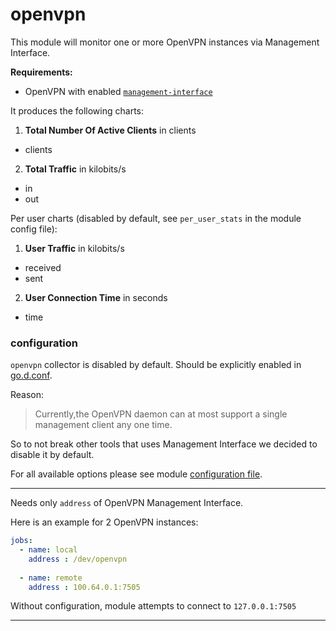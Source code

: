 # openvpn

This module will monitor one or more OpenVPN instances via Management Interface.

**Requirements:**
 * OpenVPN with enabled [`management-interface`](https://openvpn.net/community-resources/management-interface/)


It produces the following charts:

1. **Total Number Of Active Clients** in clients
 * clients

2. **Total Traffic** in kilobits/s
 * in
 * out
 
Per user charts (disabled by default, see `per_user_stats` in the module config file):

1. **User Traffic** in kilobits/s
 * received
 * sent

2. **User Connection Time** in seconds
 * time
 
 
### configuration

`openvpn` collector is disabled by default. Should be explicitly enabled in [go.d.conf](https://github.com/netdata/go.d.plugin/blob/master/config/go.d.conf).

Reason:
 >  Currently,the OpenVPN daemon can at most support a single management client any one time.

So to not break other tools that uses Management Interface we decided to disable it by default.

For all available options please see module [configuration file](https://github.com/netdata/go.d.plugin/blob/master/config/go.d/openvpn.conf).
___

Needs only `address` of OpenVPN Management Interface.

Here is an example for 2 OpenVPN instances:

```yaml
jobs:
  - name: local
    address : /dev/openvpn
      
  - name: remote
    address : 100.64.0.1:7505
```

Without configuration, module attempts to connect to `127.0.0.1:7505`

---

